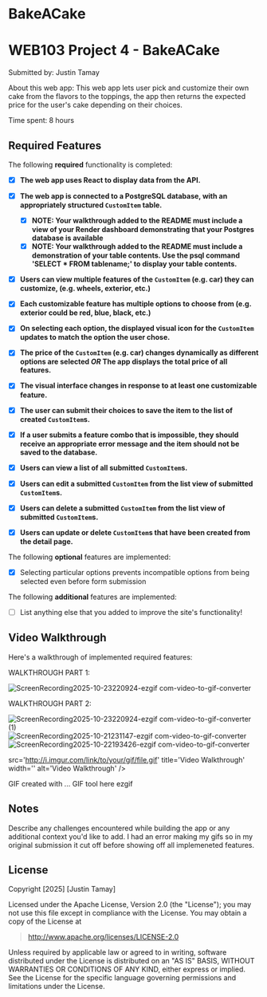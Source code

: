 # BakeACake
# WEB103 Project 4 - BakeACake

Submitted by: Justin Tamay

About this web app: This web app lets user pick and customize their own cake from the flavors to the toppings, the app then returns the expected price for the user's cake depending on their choices.

Time spent: 8 hours

## Required Features

The following **required** functionality is completed:

<!-- Make sure to check off completed functionality below -->
- [X] **The web app uses React to display data from the API.**
- [X] **The web app is connected to a PostgreSQL database, with an appropriately structured `CustomItem` table.**
  - [X]  **NOTE: Your walkthrough added to the README must include a view of your Render dashboard demonstrating that your Postgres database is available**
  - [X]  **NOTE: Your walkthrough added to the README must include a demonstration of your table contents. Use the psql command 'SELECT * FROM tablename;' to display your table contents.**
- [X] **Users can view **multiple** features of the `CustomItem` (e.g. car) they can customize, (e.g. wheels, exterior, etc.)**
- [X] **Each customizable feature has multiple options to choose from (e.g. exterior could be red, blue, black, etc.)**
- [X] **On selecting each option, the displayed visual icon for the `CustomItem` updates to match the option the user chose.**
- [X] **The price of the `CustomItem` (e.g. car) changes dynamically as different options are selected *OR* The app displays the total price of all features.**
- [X] **The visual interface changes in response to at least one customizable feature.**
- [X] **The user can submit their choices to save the item to the list of created `CustomItem`s.**
- [X] **If a user submits a feature combo that is impossible, they should receive an appropriate error message and the item should not be saved to the database.**
- [X] **Users can view a list of all submitted `CustomItem`s.**
- [X] **Users can edit a submitted `CustomItem` from the list view of submitted `CustomItem`s.**
- [X] **Users can delete a submitted `CustomItem` from the list view of submitted `CustomItem`s.**
- [X] **Users can update or delete `CustomItem`s that have been created from the detail page.**


The following **optional** features are implemented:

- [X] Selecting particular options prevents incompatible options from being selected even before form submission

The following **additional** features are implemented:

- [ ] List anything else that you added to improve the site's functionality!

## Video Walkthrough

Here's a walkthrough of implemented required features:

WALKTHROUGH PART 1:

![ScreenRecording2025-10-23220924-ezgif com-video-to-gif-converter](https://github.com/user-attachments/assets/1625d5e7-814f-4d41-adbb-e690cb78ec69)

WALKTHROUGH PART 2:

![ScreenRecording2025-10-23220924-ezgif com-video-to-gif-converter (1)](https://github.com/user-attachments/assets/da305d0c-33d8-4f88-878d-2cfb985c3df4)
![ScreenRecording2025-10-21231147-ezgif com-video-to-gif-converter](https://github.com/user-attachments/assets/9e023af2-70c9-4dc2-b8ea-b73b41b9b41f)
![ScreenRecording2025-10-22193426-ezgif com-video-to-gif-converter](https://github.com/user-attachments/assets/856bb076-dcb1-4677-8683-6a3814940f98)



src='http://i.imgur.com/link/to/your/gif/file.gif' title='Video Walkthrough' width='' alt='Video Walkthrough' />


GIF created with ...  GIF tool here
ezgif
## Notes

Describe any challenges encountered while building the app or any additional context you'd like to add.
I had an error making my gifs so in my original submission it cut off before showing off all implemeneted features.


## License

Copyright [2025] [Justin Tamay]

Licensed under the Apache License, Version 2.0 (the "License"); you may not use this file except in compliance with the License. You may obtain a copy of the License at

> http://www.apache.org/licenses/LICENSE-2.0

Unless required by applicable law or agreed to in writing, software distributed under the License is distributed on an "AS IS" BASIS, WITHOUT WARRANTIES OR CONDITIONS OF ANY KIND, either express or implied. See the License for the specific language governing permissions and limitations under the License.
